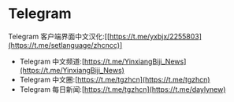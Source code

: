 # Telegram 
 Telegram 客户端界面中文汉化:[[https://t.me/yxbjx/2255803](https://t.me/setlanguage/zhcncc)]
*   Telegram 中文频道:[https://t.me/YinxiangBiji_News](https://t.me/YinxiangBiji_News)
*   Telegram 中文圈:[https://t.me/tgzhcn](https://t.me/tgzhcn)
*   Telegram 每日新闻:[https://t.me/tgzhcn](https://t.me/daylynew)
